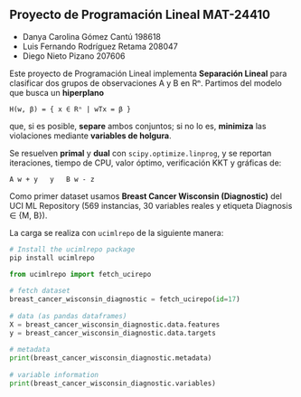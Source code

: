 ## Proyecto de Programación Lineal MAT-24410

- Danya Carolina Gómez Cantú 198618
- Luis Fernando Rodríguez Retama 208047
- Diego Nieto Pizano 207606

Este proyecto de Programación Lineal implementa **Separación Lineal** para clasificar dos grupos de observaciones A y B en Rⁿ. Partimos del modelo que busca un **hiperplano**  

    H(w, β) = { x ∈ Rⁿ | wTx = β }

que, si es posible, **separe** ambos conjuntos; si no lo es, **minimiza** las violaciones mediante **variables de holgura**.  

Se resuelven **primal** y **dual** con `scipy.optimize.linprog`, y se reportan iteraciones, tiempo de CPU, valor óptimo, verificación KKT y gráficas de:

    A w + y   y   B w - z

Como primer dataset usamos **Breast Cancer Wisconsin (Diagnostic)** del UCI ML Repository (569 instancias, 30 variables reales y etiqueta Diagnosis ∈ {M, B}).  

La carga se realiza con `ucimlrepo` de la siguiente manera:

```python
# Install the ucimlrepo package 
pip install ucimlrepo

from ucimlrepo import fetch_ucirepo 
  
# fetch dataset 
breast_cancer_wisconsin_diagnostic = fetch_ucirepo(id=17) 
  
# data (as pandas dataframes) 
X = breast_cancer_wisconsin_diagnostic.data.features 
y = breast_cancer_wisconsin_diagnostic.data.targets 
  
# metadata 
print(breast_cancer_wisconsin_diagnostic.metadata) 
  
# variable information 
print(breast_cancer_wisconsin_diagnostic.variables)  
```
